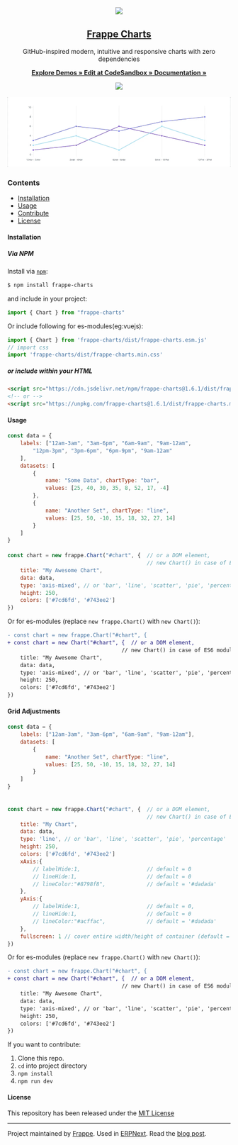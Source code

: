 <div align="center">
    <img src="https://github.com/frappe/design/blob/master/logos/logo-2019/frappe-charts-logo.png" height="128">
    <a href="https://frappe.github.io/charts">
        <h2>Frappe Charts</h2>
    </a>
    <p align="center">
        <p>GitHub-inspired modern, intuitive and responsive charts with zero dependencies</p>
        <a href="https://frappe.io/charts">
            <b>Explore Demos » </b>
        </a>
        <a href="https://codesandbox.io/s/frappe-charts-demo-viqud">
            <b> Edit at CodeSandbox »</b>
        </a>
        <a href="https://frappe.io/charts/docs">
            <b>Documentation » </b>
        </a>
    </p>
</div>

<p align="center">
    <a href="https://bundlephobia.com/result?p=frappe-charts">
        <img src="https://img.shields.io/bundlephobia/minzip/frappe-charts">
    </a>
</p>

<p align="center">
    <a href="https://frappe.github.io/charts">
        <img src=".github/example.gif">
    </a>
</p>

### Contents
* [Installation](#installation)
* [Usage](#usage)
* [Contribute](https://frappe.io/charts/docs/contributing)
* [License](#license)

#### Installation

##### Via NPM
Install via [`npm`](https://www.npmjs.com/get-npm):

```sh
$ npm install frappe-charts
```

and include in your project:
```js
import { Chart } from "frappe-charts"
```

Or include following for es-modules(eg:vuejs):
```js
import { Chart } from 'frappe-charts/dist/frappe-charts.esm.js'
// import css
import 'frappe-charts/dist/frappe-charts.min.css'
```

##### or include within your HTML

```html
<script src="https://cdn.jsdelivr.net/npm/frappe-charts@1.6.1/dist/frappe-charts.min.umd.js"></script>
<!-- or -->
<script src="https://unpkg.com/frappe-charts@1.6.1/dist/frappe-charts.min.umd.js"></script>
```

#### Usage
```js
const data = {
    labels: ["12am-3am", "3am-6pm", "6am-9am", "9am-12am",
        "12pm-3pm", "3pm-6pm", "6pm-9pm", "9am-12am"
    ],
    datasets: [
        {
            name: "Some Data", chartType: "bar",
            values: [25, 40, 30, 35, 8, 52, 17, -4]
        },
        {
            name: "Another Set", chartType: "line",
            values: [25, 50, -10, 15, 18, 32, 27, 14]
        }
    ]
}

const chart = new frappe.Chart("#chart", {  // or a DOM element,
                                            // new Chart() in case of ES6 module with above usage
    title: "My Awesome Chart",
    data: data,
    type: 'axis-mixed', // or 'bar', 'line', 'scatter', 'pie', 'percentage'
    height: 250,
    colors: ['#7cd6fd', '#743ee2']
})
```

Or for es-modules (replace `new frappe.Chart()` with `new Chart()`):
```diff
- const chart = new frappe.Chart("#chart", {
+ const chart = new Chart("#chart", {  // or a DOM element,
                                    // new Chart() in case of ES6 module with above usage
    title: "My Awesome Chart",
    data: data,
    type: 'axis-mixed', // or 'bar', 'line', 'scatter', 'pie', 'percentage'
    height: 250,
    colors: ['#7cd6fd', '#743ee2']
})
```


#### Grid Adjustments
```js
const data = {
    labels: ["12am-3am", "3am-6pm", "6am-9am", "9am-12am"],
    datasets: [
        {
            name: "Another Set", chartType: "line",
            values: [25, 50, -10, 15, 18, 32, 27, 14]
        }
    ]
}


const chart = new frappe.Chart("#chart", {  // or a DOM element,
                                            // new Chart() in case of ES6 module with above usage
    title: "My Chart",
    data: data,
    type: 'line', // or 'bar', 'line', 'scatter', 'pie', 'percentage'
    height: 250,
    colors: ['#7cd6fd', '#743ee2']
    xAxis:{
        // labelHide:1,                     // default = 0
        // lineHide:1,                      // default = 0
        // lineColor:"#8798f8",             // default = '#dadada'
    },
    yAxis:{
        // labelHide:1,                     // default = 0,
        // lineHide:1,                      // default = 0
        // lineColor:"#acffac",             // default = '#dadada'
    },
    fullscreen: 1 // cover entire width/height of container (default = 0)
})
```

Or for es-modules (replace `new frappe.Chart()` with `new Chart()`):
```diff
- const chart = new frappe.Chart("#chart", {
+ const chart = new Chart("#chart", {  // or a DOM element,
                                    // new Chart() in case of ES6 module with above usage
    title: "My Awesome Chart",
    data: data,
    type: 'axis-mixed', // or 'bar', 'line', 'scatter', 'pie', 'percentage'
    height: 250,
    colors: ['#7cd6fd', '#743ee2']
})
```


If you want to contribute:

1. Clone this repo.
2. `cd` into project directory
3. `npm install`
4. `npm run dev`

#### License
This repository has been released under the [MIT License](LICENSE)

------------------
Project maintained by [Frappe](https://frappe.io).
Used in [ERPNext](https://erpnext.com). Read the [blog post](https://medium.com/@pratu16x7/so-we-decided-to-create-our-own-charts-a95cb5032c97).
